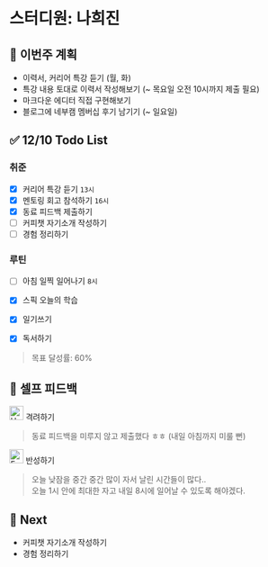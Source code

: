 # 스터디원: 나희진

## 🚀 이번주 계획

- 이력서, 커리어 특강 듣기 (월, 화)
- 특강 내용 토대로 이력서 작성해보기 (~ 목요일 오전 10시까지 제출 필요)
- 마크다운 에디터 직접 구현해보기
- 블로그에 네부캠 멤버십 후기 남기기 (~ 일요일)

## ✅ 12/10 Todo List

### 취준
- [x] 커리어 특강 듣기 `13시`
- [x] 멘토링 회고 참석하기 `16시`
- [x] 동료 피드백 제출하기
- [ ] 커피챗 자기소개 작성하기
- [ ] 경험 정리하기

### 루틴
- [ ] 아침 일찍 일어나기 `8시`
- [x] 스픽 오늘의 학습
- [x] 일기쓰기
- [x] 독서하기


> 목표 달성률: 60% 

## 🎉 셀프 피드백

<img src="https://raw.githubusercontent.com/Tarikul-Islam-Anik/Animated-Fluent-Emojis/master/Emojis/Smilies/Hugging%20Face.png" alt="Hugging Face" width="25" height="25"> 격려하기</img>

> 동료 피드백을 미루지 않고 제출했다 ㅎㅎ (내일 아침까지 미룰 뻔)

<img src="https://raw.githubusercontent.com/Tarikul-Islam-Anik/Animated-Fluent-Emojis/master/Emojis/Smilies/Face%20with%20Monocle.png" alt="Face with Monocle" width="25" height="25"> 반성하기</img>

> 오늘 낮잠을 중간 중간 많이 자서 날린 시간들이 많다.. <br /> 
> 오늘 1시 안에 최대한 자고 내일 8시에 일어날 수 있도록 해야겠다.

## 🌱 Next
- 커피챗 자기소개 작성하기
- 경험 정리하기
